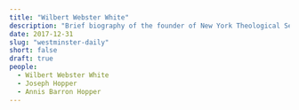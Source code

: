 ```yaml
---
title: "Wilbert Webster White"
description: "Brief biography of the founder of New York Theological Seminary."
date: 2017-12-31
slug: "westminster-daily"
short: false
draft: true
people:
  - Wilbert Webster White
  - Joseph Hopper
  - Annis Barron Hopper
---
```


